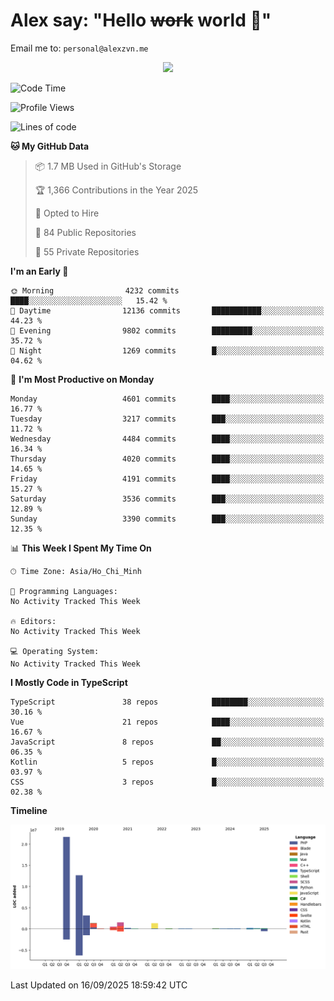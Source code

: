 # Alex say: "Hello ~~work~~ world 🐾"
Email me to: `personal@alexzvn.me`


<p align=center>
  <a href="https://skillicons.dev">
    <img src="https://skillicons.dev/icons?i=ts,js,php,nodejs,bun,vue,nuxt,react,svelte,tauri,laravel,rust,mongodb,docker,electron,redis,rabbitmq,tailwind,git,cloudflare,elysia,mysql,nginx,rollupjs,sentry,ubuntu,yarn,html,css,vite" />
  </a>
</p>

<!--START_SECTION:waka-->
![Code Time](http://img.shields.io/badge/Code%20Time-1%2C066%20hrs%2055%20mins-blue)

![Profile Views](http://img.shields.io/badge/Profile%20Views-59-blue)

![Lines of code](https://img.shields.io/badge/From%20Hello%20World%20I%27ve%20Written-43.5%20million%20lines%20of%20code-blue)

**🐱 My GitHub Data** 

> 📦 1.7 MB Used in GitHub's Storage 
 > 
> 🏆 1,366 Contributions in the Year 2025
 > 
> 💼 Opted to Hire
 > 
> 📜 84 Public Repositories 
 > 
> 🔑 55 Private Repositories 
 > 
**I'm an Early 🐤** 

```text
🌞 Morning                4232 commits        ████░░░░░░░░░░░░░░░░░░░░░   15.42 % 
🌆 Daytime                12136 commits       ███████████░░░░░░░░░░░░░░   44.23 % 
🌃 Evening                9802 commits        █████████░░░░░░░░░░░░░░░░   35.72 % 
🌙 Night                  1269 commits        █░░░░░░░░░░░░░░░░░░░░░░░░   04.62 % 
```
📅 **I'm Most Productive on Monday** 

```text
Monday                   4601 commits        ████░░░░░░░░░░░░░░░░░░░░░   16.77 % 
Tuesday                  3217 commits        ███░░░░░░░░░░░░░░░░░░░░░░   11.72 % 
Wednesday                4484 commits        ████░░░░░░░░░░░░░░░░░░░░░   16.34 % 
Thursday                 4020 commits        ████░░░░░░░░░░░░░░░░░░░░░   14.65 % 
Friday                   4191 commits        ████░░░░░░░░░░░░░░░░░░░░░   15.27 % 
Saturday                 3536 commits        ███░░░░░░░░░░░░░░░░░░░░░░   12.89 % 
Sunday                   3390 commits        ███░░░░░░░░░░░░░░░░░░░░░░   12.35 % 
```


📊 **This Week I Spent My Time On** 

```text
🕑︎ Time Zone: Asia/Ho_Chi_Minh

💬 Programming Languages: 
No Activity Tracked This Week

🔥 Editors: 
No Activity Tracked This Week

💻 Operating System: 
No Activity Tracked This Week
```

**I Mostly Code in TypeScript** 

```text
TypeScript               38 repos            ████████░░░░░░░░░░░░░░░░░   30.16 % 
Vue                      21 repos            ████░░░░░░░░░░░░░░░░░░░░░   16.67 % 
JavaScript               8 repos             ██░░░░░░░░░░░░░░░░░░░░░░░   06.35 % 
Kotlin                   5 repos             █░░░░░░░░░░░░░░░░░░░░░░░░   03.97 % 
CSS                      3 repos             █░░░░░░░░░░░░░░░░░░░░░░░░   02.38 % 
```



**Timeline**

![Lines of Code chart](https://raw.githubusercontent.com/alexzvn/alexzvn/main/assets/bar_graph.png)


 Last Updated on 16/09/2025 18:59:42 UTC
<!--END_SECTION:waka-->
